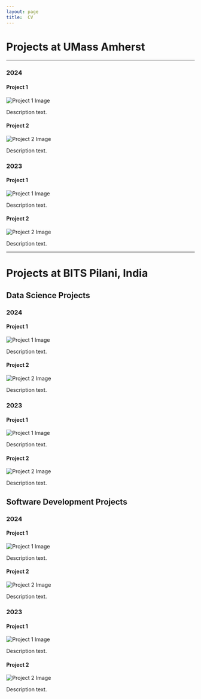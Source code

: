 ```yaml
---
layout: page
title:  CV
---
```

<style>
  footer {
    display: none;
  }
</style>


# Projects at UMass Amherst

---

### 2024

#### Project 1

![Project 1 Image](path/to/image1.jpg)

Description text.

#### Project 2

![Project 2 Image](path/to/image2.jpg)

Description text.

### 2023

#### Project 1

![Project 1 Image](path/to/image1.jpg)

Description text.

#### Project 2

![Project 2 Image](path/to/image2.jpg)

Description text.

---

# Projects at BITS Pilani, India

## Data Science Projects

### 2024

#### Project 1

![Project 1 Image](path/to/image1.jpg)

Description text.

#### Project 2

![Project 2 Image](path/to/image2.jpg)

Description text.

### 2023

#### Project 1

![Project 1 Image](path/to/image1.jpg)

Description text.

#### Project 2

![Project 2 Image](path/to/image2.jpg)

Description text.

## Software Development Projects

### 2024

#### Project 1

![Project 1 Image](path/to/image1.jpg)

Description text.

#### Project 2

![Project 2 Image](path/to/image2.jpg)

Description text.

### 2023

#### Project 1

![Project 1 Image](path/to/image1.jpg)

Description text.

#### Project 2

![Project 2 Image](path/to/image2.jpg)

Description text.
